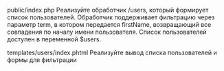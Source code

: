 public/index.php
Реализуйте обработчик /users, который формирует список пользователей. 
Обработчик поддерживает фильтрацию через параметр term, в котором 
передается firstName, возвращающий все совпадения по началу имени
пользователя. Список пользователей доступен в переменной $users.

templates/users/index.phtml
Реализуйте вывод списка пользователей и формы для фильтрации


